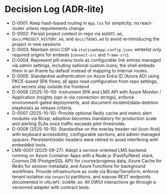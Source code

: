 # Decision Log (ADR‑lite)

- D-0001: Keep hash-based routing in `App.tsx` for simplicity; no react-router unless requirements change.
- D-0002: Persist project context in-repo via `AGENTS.md`, `docs/PROJECT_HISTORY.md`, and `docs/TASKS.md` to avoid re‑introducing the project in new sessions.
- D-0003: Maintain strict CSP via `staticwebapp.config.json`; whitelist only required origins for embeds (`connect-src` and `frame-src`).
- D-0004: Represent pill-menu tools as configurable link entries managed via admin settings, including optional custom icons; the shell embeds them in an iframe by default instead of mapping to internal routes.
- D-0005: Standardise authentication on Azure Entra ID (Azure AD) using PKCE-based SPA flows; all apps read configuration from repo settings, and secrets stay outside the frontend.
- D-0006 (2025-10-10): Instrument SPA and LMS API with Azure Monitor / Application Insights (opt-in via connection strings), enforce environment-gated deployments, and document incident/data-deletion playbooks as release criteria.
- D-0007 (2025-10-15): Provide optional Redis cache and metric alert modules via Bicep; adoption becomes mandatory for production scale and alerting SLAs once traffic exceeds pilot thresholds.
- D-0008 (2025-10-15): Standardise on the overlay header rail (icon-first) with keyboard accessibility, configurable sections, and admin-managed spacers. Persistent/static headers were retired to avoid interfering with embedded tools.
- LMS-0001 (2025-09-27): Adopt a service-oriented LMS backend running on Azure Container Apps with a Node.js (Fastify/Nest) stack, Cosmos DB (PostgreSQL API) for course/progress data, Azure Cache for Redis for session metadata, and Azure Functions for background workflows. Provide infrastructure as code via Bicep/Terraform, enforce tenant isolation via `tenantId` partitions, and expose REST endpoints documented in `LMS/API-SCHEMA.md`. All OWUI interactions go through a versioned adapter with contract tests.
